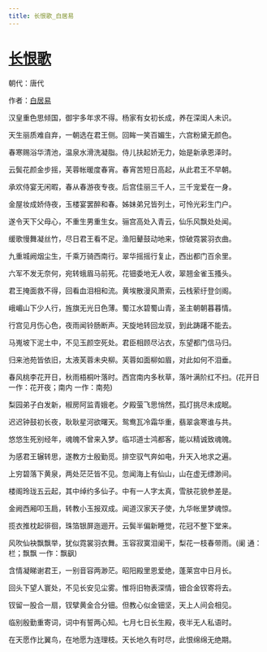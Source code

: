 ```yaml
---
title: 长恨歌_白居易
---
```


# [长恨歌](http://so.gushiwen.org/view_21744.aspx)

朝代：唐代

作者：[白居易](http://so.gushiwen.org/author_665.aspx)


汉皇重色思倾国，御宇多年求不得。杨家有女初长成，养在深闺人未识。

天生丽质难自弃，一朝选在君王侧。回眸一笑百媚生，六宫粉黛无颜色。

春寒赐浴华清池，温泉水滑洗凝脂。侍儿扶起娇无力，始是新承恩泽时。

云鬓花颜金步摇，芙蓉帐暖度春宵。春宵苦短日高起，从此君王不早朝。

承欢侍宴无闲暇，春从春游夜专夜。后宫佳丽三千人，三千宠爱在一身。

金屋妆成娇侍夜，玉楼宴罢醉和春。姊妹弟兄皆列土，可怜光彩生门户。

遂令天下父母心，不重生男重生女。骊宫高处入青云，仙乐风飘处处闻。

缓歌慢舞凝丝竹，尽日君王看不足。渔阳鼙鼓动地来，惊破霓裳羽衣曲。

九重城阙烟尘生，千乘万骑西南行。翠华摇摇行复止，西出都门百余里。

六军不发无奈何，宛转蛾眉马前死。花钿委地无人收，翠翘金雀玉搔头。

君王掩面救不得，回看血泪相和流。黄埃散漫风萧索，云栈萦纡登剑阁。

峨嵋山下少人行，旌旗无光日色薄。蜀江水碧蜀山青，圣主朝朝暮暮情。

行宫见月伤心色，夜雨闻铃肠断声。天旋地转回龙驭，到此踌躇不能去。

马嵬坡下泥土中，不见玉颜空死处。君臣相顾尽沾衣，东望都门信马归。

归来池苑皆依旧，太液芙蓉未央柳。芙蓉如面柳如眉，对此如何不泪垂。

春风桃李花开日，秋雨梧桐叶落时。西宫南内多秋草，落叶满阶红不扫。(花开日 一作：花开夜；南内 一作：南苑)

梨园弟子白发新，椒房阿监青娥老。夕殿萤飞思悄然，孤灯挑尽未成眠。

迟迟钟鼓初长夜，耿耿星河欲曙天。鸳鸯瓦冷霜华重，翡翠衾寒谁与共。

悠悠生死别经年，魂魄不曾来入梦。临邛道士鸿都客，能以精诚致魂魄。

为感君王辗转思，遂教方士殷勤觅。排空驭气奔如电，升天入地求之遍。

上穷碧落下黄泉，两处茫茫皆不见。忽闻海上有仙山，山在虚无缥渺间。

楼阁玲珑五云起，其中绰约多仙子。中有一人字太真，雪肤花貌参差是。

金阙西厢叩玉扃，转教小玉报双成。闻道汉家天子使，九华帐里梦魂惊。

揽衣推枕起徘徊，珠箔银屏迤逦开。云鬓半偏新睡觉，花冠不整下堂来。

风吹仙袂飘飘举，犹似霓裳羽衣舞。玉容寂寞泪阑干，梨花一枝春带雨。(阑 通：栏；飘飘 一作：飘飖)

含情凝睇谢君王，一别音容两渺茫。昭阳殿里恩爱绝，蓬莱宫中日月长。

回头下望人寰处，不见长安见尘雾。惟将旧物表深情，钿合金钗寄将去。

钗留一股合一扇，钗擘黄金合分钿。但教心似金钿坚，天上人间会相见。

临别殷勤重寄词，词中有誓两心知。七月七日长生殿，夜半无人私语时。

在天愿作比翼鸟，在地愿为连理枝。天长地久有时尽，此恨绵绵无绝期。